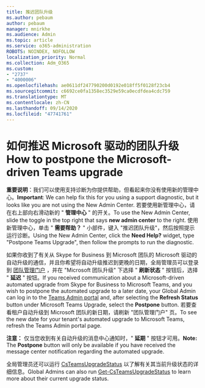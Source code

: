 ```yaml
---
title: 推迟团队升级
ms.author: pebaum
author: pebaum
manager: mnirkhe
ms.audience: Admin
ms.topic: article
ms.service: o365-administration
ROBOTS: NOINDEX, NOFOLLOW
localization_priority: Normal
ms.collection: Adm_O365
ms.custom:
- "2737"
- "4000006"
ms.openlocfilehash: ae0611df247790200d0192e018ff5f0128f23cb4
ms.sourcegitcommit: c6692ce0fa1358ec3529e59ca0ecdfdea4cdc759
ms.translationtype: MT
ms.contentlocale: zh-CN
ms.lasthandoff: 09/14/2020
ms.locfileid: "47741761"
---
```

# <a name="how-to-postpone-the-microsoft-driven-teams-upgrade"></a><span data-ttu-id="2ad5c-102">如何推迟 Microsoft 驱动的团队升级</span><span class="sxs-lookup"><span data-stu-id="2ad5c-102">How to postpone the Microsoft-driven Teams upgrade</span></span>

<span data-ttu-id="2ad5c-103">**重要说明**：我们可以使用支持诊断为你提供帮助，但看起来你没有使用新的管理中心。</span><span class="sxs-lookup"><span data-stu-id="2ad5c-103">**Important**: We can help fix this for you using a support diagnostic, but it looks like you are not using the New Admin Center.</span></span> <span data-ttu-id="2ad5c-104">若要使用新管理中心，请在右上部向右滑动新的 " **管理中心** " 的开关。</span><span class="sxs-lookup"><span data-stu-id="2ad5c-104">To use the New Admin Center, slide the toggle in the top right that says **new admin center** to the right.</span></span> <span data-ttu-id="2ad5c-105">使用新管理中心，单击 " **需要帮助？** " 小部件，键入 "推迟团队升级"，然后按照提示运行诊断。</span><span class="sxs-lookup"><span data-stu-id="2ad5c-105">Using the New Admin Center, click the **Need Help?** widget, type "Postpone Teams Upgrade", then follow the prompts to run the diagnostic.</span></span>

<span data-ttu-id="2ad5c-106">如果你收到了有关从 Skype for Business 到 Microsoft 团队的 Microsoft 驱动的自动升级的通信，并且你希望将自动升级推迟到更晚的日期，全局管理员可以登录到 [团队管理门户](https://admin.teams.microsoft.com/dashboard) ，并在 "Microsoft 团队升级" 下选择 " **刷新状态** " 按钮后，选择 " **延迟** " 按钮。</span><span class="sxs-lookup"><span data-stu-id="2ad5c-106">If you received communication about a Microsoft-driven automated upgrade from Skype for Business to Microsoft Teams, and you wish to postpone the automated upgrade to a later date, your Global Admin can log in to the [Teams Admin portal](https://admin.teams.microsoft.com/dashboard) and, after selecting the **Refresh Status** button under Microsoft Teams Upgrade, select the **Postpone** button.</span></span> <span data-ttu-id="2ad5c-107">若要查看租户自动升级到 Microsoft 团队的新日期，请刷新 "团队管理门户" 页。</span><span class="sxs-lookup"><span data-stu-id="2ad5c-107">To see the new date for your tenant's automated upgrade to Microsoft Teams, refresh the Teams Admin portal page.</span></span>

<span data-ttu-id="2ad5c-108">**注意：** 仅当您收到有关自动升级的消息中心通知时，" **延期** " 按钮才可用。</span><span class="sxs-lookup"><span data-stu-id="2ad5c-108">**Note:** The **Postpone** button will only be available if you have received the message center notification regarding the automated upgrade.</span></span> 

<span data-ttu-id="2ad5c-109">全局管理员还可以运行 [CsTeamsUpgradeStatus](https://docs.microsoft.com/powershell/module/skype/get-csteamsupgradestatus?view=skype-ps) 以了解有关其当前升级状态的详细信息。</span><span class="sxs-lookup"><span data-stu-id="2ad5c-109">Global Admins can also run [Get-CsTeamsUpgradeStatus](https://docs.microsoft.com/powershell/module/skype/get-csteamsupgradestatus?view=skype-ps) to learn more about their current upgrade status.</span></span>
